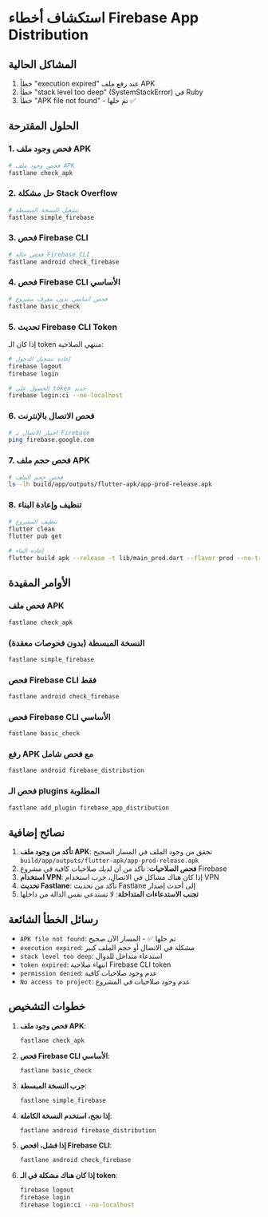 # استكشاف أخطاء Firebase App Distribution

## المشاكل الحالية
1. خطأ "execution expired" عند رفع ملف APK
2. خطأ "stack level too deep" (SystemStackError) في Ruby
3. خطأ "APK file not found" - تم حلها ✅

## الحلول المقترحة

### 1. فحص وجود ملف APK
```bash
# فحص وجود ملف APK
fastlane check_apk
```

### 2. حل مشكلة Stack Overflow
```bash
# تشغيل النسخة المبسطة
fastlane simple_firebase
```

### 3. فحص Firebase CLI
```bash
# فحص حالة Firebase CLI
fastlane android check_firebase
```

### 4. فحص Firebase CLI الأساسي
```bash
# فحص أساسي بدون معرف مشروع
fastlane basic_check
```

### 5. تحديث Firebase CLI Token
إذا كان الـ token منتهي الصلاحية:

```bash
# إعادة تسجيل الدخول
firebase logout
firebase login

# الحصول على token جديد
firebase login:ci --no-localhost
```

### 6. فحص الاتصال بالإنترنت
```bash
# اختبار الاتصال بـ Firebase
ping firebase.google.com
```

### 7. فحص حجم ملف APK
```bash
# فحص حجم الملف
ls -lh build/app/outputs/flutter-apk/app-prod-release.apk
```

### 8. تنظيف وإعادة البناء
```bash
# تنظيف المشروع
flutter clean
flutter pub get

# إعادة البناء
flutter build apk --release -t lib/main_prod.dart --flavor prod --no-tree-shake-icons
```

## الأوامر المفيدة

### فحص ملف APK
```bash
fastlane check_apk
```

### النسخة المبسطة (بدون فحوصات معقدة)
```bash
fastlane simple_firebase
```

### فحص Firebase CLI فقط
```bash
fastlane android check_firebase
```

### فحص Firebase CLI الأساسي
```bash
fastlane basic_check
```

### رفع APK مع فحص شامل
```bash
fastlane android firebase_distribution
```

### فحص الـ plugins المطلوبة
```bash
fastlane add_plugin firebase_app_distribution
```

## نصائح إضافية

1. **تأكد من وجود ملف APK**: تحقق من وجود الملف في المسار الصحيح `build/app/outputs/flutter-apk/app-prod-release.apk`
2. **فحص الصلاحيات**: تأكد من أن لديك صلاحيات كافية في مشروع Firebase
3. **استخدام VPN**: إذا كان هناك مشاكل في الاتصال، جرب استخدام VPN
4. **تحديث Fastlane**: تأكد من تحديث Fastlane إلى أحدث إصدار
5. **تجنب الاستدعاءات المتداخلة**: لا تستدعي نفس الدالة من داخلها

## رسائل الخطأ الشائعة

- `APK file not found`: تم حلها ✅ - المسار الآن صحيح
- `execution expired`: مشكلة في الاتصال أو حجم الملف كبير
- `stack level too deep`: استدعاء متداخل للدوال
- `token expired`: انتهاء صلاحية Firebase CLI token
- `permission denied`: عدم وجود صلاحيات كافية
- `No access to project`: عدم وجود صلاحيات في المشروع

## خطوات التشخيص

1. **فحص وجود ملف APK**:
   ```bash
   fastlane check_apk
   ```

2. **فحص Firebase CLI الأساسي**:
   ```bash
   fastlane basic_check
   ```

3. **جرب النسخة المبسطة**:
   ```bash
   fastlane simple_firebase
   ```

4. **إذا نجح، استخدم النسخة الكاملة**:
   ```bash
   fastlane android firebase_distribution
   ```

5. **إذا فشل، افحص Firebase CLI**:
   ```bash
   fastlane android check_firebase
   ```

6. **إذا كان هناك مشكلة في الـ token**:
   ```bash
   firebase logout
   firebase login
   firebase login:ci --no-localhost
   ``` 